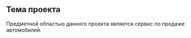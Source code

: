 Тема проекта
-----------
Предметной областью данного проекта является сервис по продаже автомобилей.
